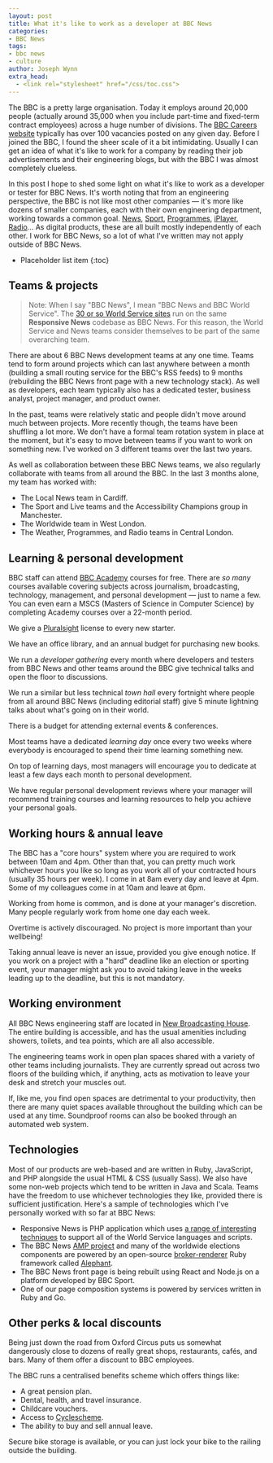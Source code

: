 ```yaml
---
layout: post
title: What it's like to work as a developer at BBC News
categories:
- BBC News
tags:
- bbc news
- culture
author: Joseph Wynn
extra_head:
  - <link rel="stylesheet" href="/css/toc.css">
---
```


The BBC is a pretty large organisation. Today it employs around 20,000 people (actually around 35,000 when you include part-time and fixed-term contract employees) across a huge number of divisions. The [BBC Careers website](http://careerssearch.bbc.co.uk/) typically has over 100 vacancies posted on any given day. Before I joined the BBC, I found the sheer scale of it a bit intimidating. Usually I can get an idea of what it's like to work for a company by reading their job advertisements and their engineering blogs, but with the BBC I was almost completely clueless.

In this post I hope to shed some light on what it's like to work as a developer or tester for BBC News. It's worth noting that from an engineering perspective, the BBC is not like most other companies — it's more like dozens of smaller companies, each with their own engineering department, working towards a common goal. [News](http://www.bbc.com/news), [Sport](http://www.bbc.com/sport), [Programmes](http://www.bbc.co.uk/programmes), [iPlayer](http://www.bbc.co.uk/iplayer), [Radio](http://www.bbc.co.uk/radio)... As digital products, these are all built mostly independently of each other. I work for BBC News, so a lot of what I've written may not apply outside of BBC News.<!--more-->

* Placeholder list item
{:toc}

## Teams & projects

> Note: When I say "BBC News", I mean "BBC News and BBC World Service". The [30 or so World Service sites](http://www.bbc.co.uk/ws/languages) run on the same **Responsive News** codebase as BBC News. For this reason, the World Service and News teams consider themselves to be part of the same overarching team.

There are about 6 BBC News development teams at any one time. Teams tend to form around projects which can last anywhere between a month (building a small routing service for the BBC's RSS feeds) to 9 months (rebuilding the BBC News front page with a new technology stack). As well as developers, each team typically also has a dedicated tester, business analyst, project manager, and product owner.

In the past, teams were relatively static and people didn't move around much between projects. More recently though, the teams have been shuffling a lot more. We don't have a formal team rotation system in place at the moment, but it's easy to move between teams if you want to work on something new. I've worked on 3 different teams over the last two years.

As well as collaboration between these BBC News teams, we also regularly collaborate with teams from all around the BBC. In the last 3 months alone, my team has worked with:

 * The Local News team in Cardiff.
 * The Sport and Live teams and the Accessibility Champions group in Manchester.
 * The Worldwide team in West London.
 * The Weather, Programmes, and Radio teams in Central London.

## Learning & personal development

BBC staff can attend [BBC Academy](http://www.bbc.co.uk/academy) courses for free. There are _so many_ courses available covering subjects across journalism, broadcasting, technology, management, and personal development — just to name a few. You can even earn a MSCS (Masters of Science in Computer Science) by completing Academy courses over a 22-month period.

We give a [Pluralsight](https://www.pluralsight.com/) license to every new starter.

We have an office library, and an annual budget for purchasing new books.

We run a _developer gathering_ every month where developers and testers from BBC News and other teams around the BBC give technical talks and open the floor to discussions.

We run a similar but less technical _town hall_ every fortnight where people from all around BBC News (including editorial staff) give 5 minute lightning talks about what's going on in their world.

There is a budget for attending external events & conferences.

Most teams have a dedicated _learning day_ once every two weeks where everybody is encouraged to spend their time learning something new.

On top of learning days, most managers will encourage you to dedicate at least a few days each month to personal development.

We have regular personal development reviews where your manager will recommend training courses and learning resources to help you achieve your personal goals.

## Working hours & annual leave

The BBC has a "core hours" system where you are required to work between 10am and 4pm. Other than that, you can pretty much work whichever hours you like so long as you work all of your contracted hours (usually 35 hours per week). I come in at 8am every day and leave at 4pm. Some of my colleagues come in at 10am and leave at 6pm.

Working from home is common, and is done at your manager's discretion. Many people regularly work from home one day each week.

Overtime is actively discouraged. No project is more important than your wellbeing!

Taking annual leave is never an issue, provided you give enough notice. If you work on a project with a "hard" deadline like an election or sporting event, your manager might ask you to avoid taking leave in the weeks leading up to the deadline, but this is not mandatory.

## Working environment

All BBC News engineering staff are located in [New Broadcasting House](http://www.bbc.co.uk/broadcastinghouse/). The entire building is accessible, and has the usual amenities including showers, toilets, and tea points, which are all also accessible.

The engineering teams work in open plan spaces shared with a variety of other teams including journalists. They are currently spread out across two floors of the building which, if anything, acts as motivation to leave your desk and stretch your muscles out.

If, like me, you find open spaces are detrimental to your productivity, then there are many quiet spaces available throughout the building which can be used at any time. Soundproof rooms can also be booked through an automated web system.

## Technologies

Most of our products are web-based and are written in Ruby, JavaScript, and PHP alongside the usual HTML & CSS (usually Sass). We also have some non-web projects which tend to be written in Java and Scala. Teams have the freedom to use whichever technologies they like, provided there is sufficient justification. Here's a sample of technologies which I've personally worked with so far at BBC News:

 * Responsive News is PHP application which uses [a range of interesting techniques](http://responsivenews.co.uk/post/123104512468/13-tips-for-making-responsive-web-design) to support all of the World Service languages and scripts.
 * The BBC News [AMP project](https://www.ampproject.org/) and many of the worldwide elections components are powered by an open-source [broker-renderer](https://en.wikipedia.org/wiki/Broker_Pattern) Ruby framework called [Alephant](https://github.com/BBC-News/alephant).
 * The BBC News front page is being rebuilt using React and Node.js on a platform developed by BBC Sport.
 * One of our page composition systems is powered by services written in Ruby and Go.

## Other perks & local discounts

Being just down the road from Oxford Circus puts us somewhat dangerously close to dozens of really great shops, restaurants, cafés, and bars. Many of them offer a discount to BBC employees.

The BBC runs a centralised benefits scheme which offers things like:

 * A great pension plan.
 * Dental, health, and travel insurance.
 * Childcare vouchers.
 * Access to [Cyclescheme](https://www.cyclescheme.co.uk/).
 * The ability to buy and sell annual leave.

Secure bike storage is available, or you can just lock your bike to the railing outside the building.
